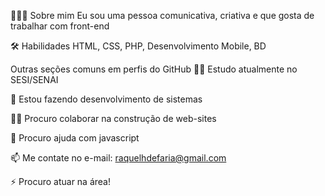 👱🏻‍♀️ Sobre mim
Eu sou uma pessoa comunicativa, criativa e que gosta de trabalhar com front-end

🛠 Habilidades
HTML, CSS, PHP, Desenvolvimento Mobile, BD

Outras seções comuns em perfis do GitHub
👩‍💻 Estudo atualmente no SESI/SENAI

🧠 Estou fazendo desenvolvimento de sistemas

👯‍♀️ Procuro colaborar na construção de web-sites

🤔 Procuro ajuda com javascript

📫 Me contate no e-mail: raquelhdefaria@gmail.com

⚡️ Procuro atuar na área!
